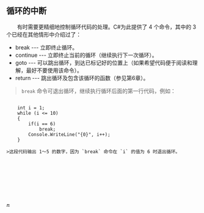 ## 循环的中断

&emsp;&emsp;有时需要更精细地控制循环代码的处理。C#为此提供了 4 个命令，其中的 3 个已经在其他情形中介绍过了：

* break    --- 立即终止循环。
* continue --- 立即终止当前的循环（继续执行下一次循环）。
* goto     --- 可以跳出循环，到达已标记好的位置上（如果希望代码便于阅读和理解，最好不要使用该命令）。
* return   --- 跳出循环及包含该循环的函数（参见第6章）。

>`break` 命令可退出循环，继续执行循环后面的第一行代码，例如：

>```javascript
        int i = 1;
        while (i <= 10)
        {
            if(i == 6)
                break;
            Console.WriteLine("{0}", i++);
        }
```
>这段代码输出 1～5 的数字，因为 `break` 命令在 `i` 的值为 6 时退出循环。









🔚